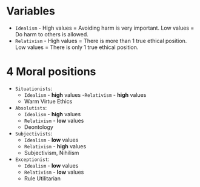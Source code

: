 #                  Variables

- `Idealism` - High values = Avoiding harm is very important. Low values = Do harm to others is allowed.
- `Relativism` - High values = There is more than 1 true ethical position. Low values = There is only 1 true ethical position.










#                  4 Moral positions

- `Situationists`: 
    - `Idealism` - **high** values
    -`Relativism` - **high** values
    - Warm Virtue Ethics
- `Absolutists`: 
    - `Idealism` - **high** values
    - `Relativism` - **low** values 
    - Deontology
- `Subjectivists`:
    - `Idealism` - **low** values
    - `Relativism` - **high** values 
    - Subjectivism, Nihilism
- `Exceptionist`:
    - `Idealism` - **low** values
    - `Relativism` - **low** values 
    - Rule Utilitarian
